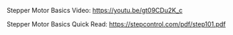 Stepper Motor Basics Video: https://youtu.be/gt09CDu2K_c

Stepper Motor Basics Quick Read: https://stepcontrol.com/pdf/step101.pdf

